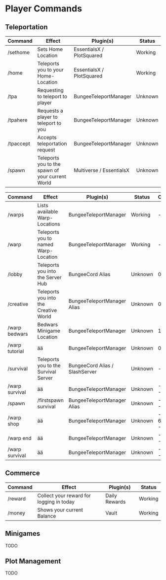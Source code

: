 # Player Commands

## Teleportation

| Command           | Effect                                           | Plugin(s)                      | Status  |
| ----------------- | ------------------------------------------------ | ------------------------------ | ------- |
| /sethome <name>   | Sets Home Location                               | EssentialsX / PlotSquared      | Working |
| /home <name>      | Teleports you to your Home-Location              | EssentialsX / PlotSquared      | Working |
| /tpa <player>     | Requesting to teleport to player                 | BungeeTeleportManager          | Unknown |
| /tpahere <player> | Requests a player to teleport to you             | BungeeTeleportManager          | Unknown |
| /tpaccept         | Accepts teleportation request                    | BungeeTeleportManager          | Unknown |
| /spawn            | Teleports you to the spawn of your current World | Multiverse / EssentialsX       | Unknown |


| Command           | Effect                                           | Plugin(s)                      | Status  | Coordinates |
| ----------------- | ------------------------------------------------ | ------------------------------ | ------- | ----------- |
| /warps            | Lists available Warp-Locations                   | BungeeTeleportManager          | Working | -           |
| /warp <name>      | Teleports you to named Warp-Location             | BungeeTeleportManager          | Working | -           |
| /lobby            | Teleports you into the Server Hub                | BungeeCord Alias               | Unknown | 0.5 76 0.5  |
| /creative         | Teleports you into the Creative World            | BungeeTeleportManager Alias    | Unknown | 0.5 63 0.5  |
| /warp bedwars     | Bedwars Minigame Location                        | BungeeTeleportManager | Unknown | 17.5 76 0.5 |
| /warp tutorial    | ää             | BungeeTeleportManager | Unknown | 0.5 76 37.5 |
| /survival         | Teleports you to the Survival Server             | BungeeCord Alias / SlashServer | Unknown | -           |
| /warp survival    | ää             | BungeeTeleportManager | Unknown | -896.5 74 -180.5 |
| /spawn            | /firstspawn survival | BungeeTeleportManager Alias | Unknown | -896.5 74 -180.5 |
| /warp shop        | ää             | BungeeTeleportManager | Unknown | -838.5 69.9375 -180.5 |
| /warp end         | ää             | BungeeTeleportManager | Unknown | -2688.5 35 -13811.0 |
| /warp survival    | ää             | BungeeTeleportManager | Unknown | -896.5 74 -180.5 |



## Commerce

| Command           | Effect                                           | Plugin(s)                   | Status  |
| ----------------- | ------------------------------------------------ | --------------------------- | ------- |
| /reward           | Collect your reward for logging in today         | Daily Rewards               | Working |
| /money            | Shows your current Balance                       | Vault                       | Working |


## Minigames

TODO


## Plot Management

TODO
